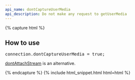 ```yaml
---
api_name: dontCaptureUserMedia
api_description: Do not make any request to getUserMedia
---
```


{% capture html %}

<section>
    <h2>How to use</h2>
    <pre>
connection.dontCaptureUserMedia = true;
</pre>
    <p><a href="/docs/dontAttachStream">dontAttachStream</a> is an alternative.</p>
</section>

{% endcapture %}
{% include html_snippet.html html=html %}
